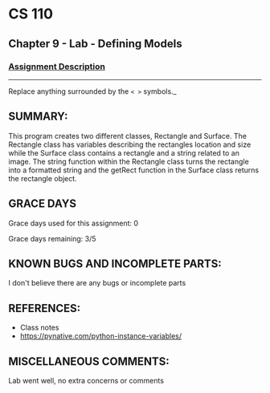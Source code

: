# CS 110
## Chapter 9 - Lab - Defining Models

### [Assignment Description](https://docs.google.com/document/d/15DfkIaMl1zTHGfpNH6NFQGl9UYp_GamYK79O8CZCddc/edit?usp=sharing)

***
Replace anything surrounded by the `< >` symbols._

## SUMMARY:
This program creates two different classes, Rectangle and Surface. The Rectangle class has variables describing the rectangles location and size while the Surface class contains a rectangle and a string related to an image. The string function within the Rectangle class turns the rectangle into a formatted string and the getRect function in the Surface class returns the rectangle object.

## GRACE DAYS
Grace days used for this assignment: 0

Grace days remaining: 3/5

## KNOWN BUGS AND INCOMPLETE PARTS:
I don't believe there are any bugs or incomplete parts

## REFERENCES:
- Class notes
- https://pynative.com/python-instance-variables/

## MISCELLANEOUS COMMENTS:
Lab went well, no extra concerns or comments